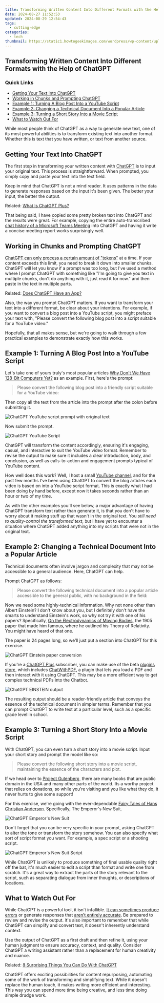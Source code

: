 ```yaml
---
title: Transforming Written Content Into Different Formats with the Help of ChatGPT
date: 2024-08-27 11:52:53
updated: 2024-08-29 12:54:43
tags:
  - cutting-edge
categories:
  - tech
thumbnail: https://static1.howtogeekimages.com/wordpress/wp-content/uploads/2023/06/52676804791_fcd8052a37_o.jpg
---
```


## Transforming Written Content Into Different Formats with the Help of ChatGPT

### Quick Links

* [Getting Your Text Into ChatGPT](https://mondly-stories.techidaily.com/flicks-to-fluency-exploring-global-cinema/)
* [Working in Chunks and Prompting ChatGPT](https://buynow-marvelous.techidaily.com/budget-android-tablet-review-the-lenovo-tab-4s-advantages-and-drawbacks-explored/)
* [Example 1: Turning A Blog Post Into a YouTube Script](https://android-frp.techidaily.com/in-2024-easy-guide-to-samsung-galaxy-m54-5g-frp-bypass-with-best-methods-by-drfone-android/)
* [Example 2: Changing a Technical Document Into a Popular Article](https://article-posts.techidaily.com/new-the-ultimate-guide-to-digital-marketing-triumphs-for-2024/)
* [Example 3: Turning a Short Story Into a Movie Script](https://screen-video-capture.techidaily.com/unlocking-advanced-android-screen-recording-for-2024/)
* [What to Watch Out For](https://youtube-zero.techidaily.com/024-approved-navigating-through-youtubes-metrics-a-ranking-analysis/)

 While most people think of ChatGPT as a way to generate new text, one of its most powerful abilities is to transform existing text into another format. Whether this is text that you have written, or text from another source.

##  Getting Your Text Into ChatGPT

 The first step in transforming your written content with [ChatGPT](https://smart-video-editing.techidaily.com/new-how-to-find-free-sites-for-sound-effect-and-add-them-in-final-cut-pro-for-2024/) is to input your original text. This process is straightforward. When prompted, you simply copy and paste your text into the text field.

 Keep in mind that ChatGPT is not a mind reader. It uses patterns in the data to generate responses based on the input it's been given. The better your input, the better the output.

Related: [What Is ChatGPT Plus?](https://android-location.techidaily.com/in-2024-3-effective-methods-to-fake-gps-location-on-android-for-your-vivo-y78t-drfone-by-drfone-virtual/) 

 That being said, I have copied some pretty broken text into ChatGPT and the results were great. For example, copying the entire auto-transcribed [chat history of a Microsoft Teams Meeting](https://review-topics.techidaily.com/how-to-transfer-data-from-iphone-se-2022-to-androidios-drfone-by-drfone-transfer-data-from-ios-transfer-data-from-ios/) into ChatGPT and having it write a concise meeting report works surprisingly well.

##  Working in Chunks and Prompting ChatGPT

[ChatGPT can only process a certain amount of "tokens"](https://youtube-video-recordings.techidaily.com/pathway-to-profit-via-youtubes-cp2024-program/) at a time. If your content exceeds this limit, you need to break it down into smaller chunks. ChatGPT will let you know if a prompt was too long, but I've used a method where I prompt ChatGPT with something like "I'm going to give you text in multiple chunks, don't do anything with it, just read it for now." and then paste in the text in multiple parts.

Related: [Does ChatGPT Have an App?](https://win11-tips.techidaily.com/how-to-use-apple-maps-on-a-windows-pc/) 

 Also, the way you prompt ChatGPT matters. If you want to transform your text into a different format, be clear about your intentions. For example, if you want to convert a blog post into a YouTube script, you might preface your text with, "Please convert the following blog post into a script suitable for a YouTube video."

 Hopefully, that all makes sense, but we're going to walk through a few practical examples to demonstrate exactly how this works.

##  Example 1: Turning A Blog Post Into a YouTube Script

 Let's take one of yours truly's most popular articles [Why Don't We Have 128-Bit Computers Yet?](https://extra-hints.techidaily.com/best-tools-and-techniques-adding-frames-to-digital-images-2023-edition/) as an example. First, here's the prompt:

> Please convert the following blog post into a friendly script suitable for a YouTube video:

 Then copy all the text from the article into the prompt after the colon before submitting it.

![ChatGPT YouTube script prompt with original text](https://static1.howtogeekimages.com/wordpress/wp-content/uploads/2023/06/2-4.png) 

 Now submit the prompt.

![ChatGPT YouTube Script](https://static1.howtogeekimages.com/wordpress/wp-content/uploads/2023/06/3-3.png) 

 ChatGPT will transform the content accordingly, ensuring it's engaging, casual, and interactive to suit the YouTube video format. Remember to revise the output to make sure it includes a clear introduction, body, and conclusion, as well as calls-to-action and engagement prompts typical of YouTube content.

 How well does this work? Well, I host a small [YouTube channel](https://www.anrdoezrs.net/links/3607085/type/dlg/sid/UUhtgUeUpU228050/https://www.youtube.com/@Online-Tech-Tips), and for the past few months I've been using ChatGPT to convert the blog articles each video is based on into a YouTube script format. This is exactly what I had been doing by hand before, except now it takes seconds rather than an hour or two of my time.

 As with the other examples you'll see below, a major advantage of having ChatGPT transform text rather than generate it, is that you don't have to worry about it making stuff up that wasn't in the original text. You _still need to quality-control the transformed text_, but I have yet to encounter a situation where ChatGPT added anything into my scripts that were not in the original text.

##  Example 2: Changing a Technical Document Into a Popular Article

 Technical documents often involve jargon and complexity that may not be accessible to a general audience. Here, ChatGPT can help.

 Prompt ChatGPT as follows:

> Please convert the following technical document into a popular article accessible to the general public, with no background in the field:

 Now we need some highly-technical information. Why not none other than Albert Einstein? I don't know about you, but I definitely don't have the smarts to understand Einstein's work, so why not try it with one of his papers? Specifically, [On the Electrodynamics of Moving Bodies](https://www.fourmilab.ch/etexts/einstein/specrel/specrel.pdf), the 1905 paper that made him famous, where he outlined his Theory of Relativity. You might have heard of that one.

 The paper is 24 pages long, so we'll just put a section into ChatGPT for this exercise.

![ChatGPT Einstein paper conversion](https://static1.howtogeekimages.com/wordpress/wp-content/uploads/2023/06/5-3.png) 

 If you're a [ChatGPT Plus](https://android-location.techidaily.com/in-2024-3-effective-methods-to-fake-gps-location-on-android-for-your-vivo-y78t-drfone-by-drfone-virtual/) subscriber, you can make use of the beta [plugins store](https://android-location.techidaily.com/in-2024-3-effective-methods-to-fake-gps-location-on-android-for-your-vivo-y78t-drfone-by-drfone-virtual/), which includes [ChatWithPDF](https://foundr.ai/product/chatwithpdf), a plugin that lets you load a PDF and then interact with it using ChatGPT. This may be a more efficient way to get complex technical PDFs into the Chatbot.

![ChatGPT EINSTEIN output](https://static1.howtogeekimages.com/wordpress/wp-content/uploads/2023/06/6.png) 

 The resulting output should be a reader-friendly article that conveys the essence of the technical document in simpler terms. Remember that you can prompt ChatGPT to write text at a particular level, such as a specific grade level in school.

##  Example 3: Turning a Short Story Into a Movie Script

 With ChatGPT, you can even turn a short story into a movie script. Input your short story and prompt the model like so:

> Please convert the following short story into a movie script, maintaining the essence of the characters and plot.

 If we head over to [Project Gutenberg](https://www.gutenberg.org/), there are many books that are public domain in the USA and many other parts of the world. Its a worthy project that relies on donations, so while you're visiting and you like what they do, it never hurts to give some support!

 For this exercise, we're going with the ever-dependable [Fairy Tales of Hans Christian Anderson](https://www.gutenberg.org/cache/epub/27200/pg27200-images.html). Specifically, The Emperor's New Suit.

![ChatGPT Emperor's New Suit](https://static1.howtogeekimages.com/wordpress/wp-content/uploads/2023/06/8.png) 

 Don't forget that you can be very specific in your prompt, asking ChatGPT to alter the tone or transform the story somehow. You can also specify what sort of script format you want. For example, a spec script or a shooting script.

![ChatGPT Emperor's New Suit Script](https://static1.howtogeekimages.com/wordpress/wp-content/uploads/2023/06/9-1.png) 

 While ChatGPT is unlikely to produce something of final usable quality right off the bat, it's much easier to edit a script than format and write one from scratch. It's a great way to extract the parts of the story relevant to the script, such as separating dialogue from inner thoughts, or descriptions of locations.

##  What to Watch Out For

 While ChatGPT is a powerful tool, it isn't infallible. [It can sometimes produce errors](https://win-blog.techidaily.com/1722998864296-persistently-unresponsive-heres-how-to-fix-the-latest-freezing-issues-in-new-world/) or generate responses that [aren't entirely accurate](https://youtube-help.techidaily.com/free-method-to-record-your-youtube-watching-experience-for-2024/). Be prepared to review and revise the output. It's also important to remember that while ChatGPT can simplify and convert text, it doesn't inherently understand context.

 Use the output of ChatGPT as a first draft and then refine it, using your human judgment to ensure accuracy, context, and quality. Consider ChatGPT a writing assistant rather than a replacement for human creativity and nuance.

Related: [8 Surprising Things You Can Do With ChatGPT](https://facebook-clips.techidaily.com/updated-achieve-higher-interactions-mastering-the-art-of-square-videos-for-2024/) 

 ChatGPT offers exciting possibilities for content repurposing, automating some of the work of transforming and simplifying text. While it doesn't replace the human touch, it makes writing more efficient and interesting. This way you can spend more time being creative, and less time doing simple drudge work.

<ins class="adsbygoogle"
     style="display:block"
     data-ad-format="autorelaxed"
     data-ad-client="ca-pub-7571918770474297"
     data-ad-slot="1223367746"></ins>



<ins class="adsbygoogle"
     style="display:block"
     data-ad-client="ca-pub-7571918770474297"
     data-ad-slot="8358498916"
     data-ad-format="auto"
     data-full-width-responsive="true"></ins>
